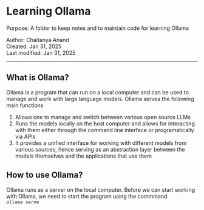 # Learning Ollama

Purpose: A folder to keep notes and to maintain code for learning  Ollama

Author: Chaitanya Anand<br>
Created: Jan 31, 2025<br>
Last modified: Jan 31, 2025<br>

----

## What is Ollama?
Ollama is a program that can run on a local computer and can be used to manage and work with large language models. Ollama serves the following main functions
1. Allows one to manage and switch between various open source LLMs
2. Runs the models locally on the host computer and allows for interacting with them either through the command line interface or programatically via APIs
3. It provides a unified interface for working with different models from various sources, hence serving as an abstraction layer between the models themselves and the applications that use them

## How to use Ollama?
Ollama runs as a server on the local computer. Before we can start working with Ollama, we need to start the program using the commmand<br>
`ollama serve`
